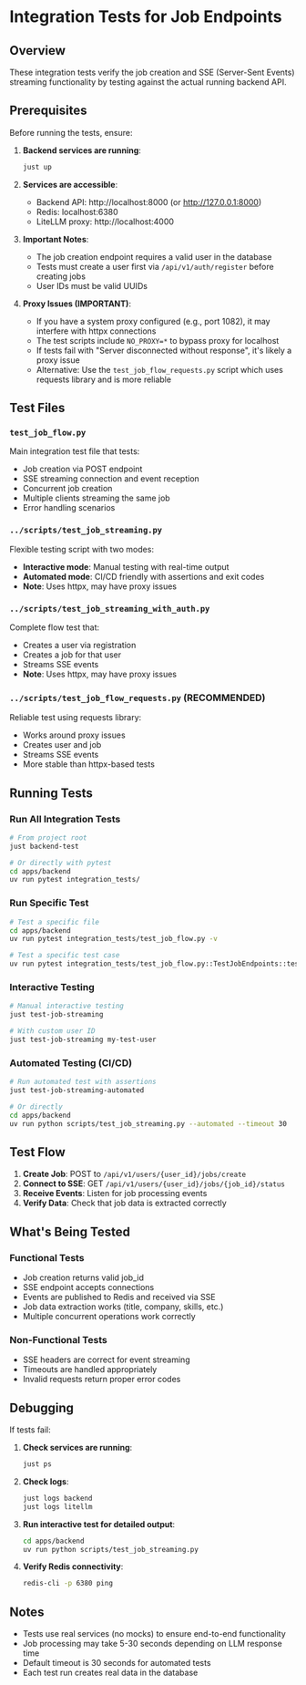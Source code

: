 # Integration Tests for Job Endpoints

## Overview

These integration tests verify the job creation and SSE (Server-Sent Events) streaming functionality by testing against the actual running backend API.

## Prerequisites

Before running the tests, ensure:

1. **Backend services are running**:
   ```bash
   just up
   ```

2. **Services are accessible**:
   - Backend API: http://localhost:8000 (or http://127.0.0.1:8000)
   - Redis: localhost:6380
   - LiteLLM proxy: http://localhost:4000

3. **Important Notes**: 
   - The job creation endpoint requires a valid user in the database
   - Tests must create a user first via `/api/v1/auth/register` before creating jobs
   - User IDs must be valid UUIDs

4. **Proxy Issues (IMPORTANT)**:
   - If you have a system proxy configured (e.g., port 1082), it may interfere with httpx connections
   - The test scripts include `NO_PROXY=*` to bypass proxy for localhost
   - If tests fail with "Server disconnected without response", it's likely a proxy issue
   - Alternative: Use the `test_job_flow_requests.py` script which uses requests library and is more reliable

## Test Files

### `test_job_flow.py`
Main integration test file that tests:
- Job creation via POST endpoint
- SSE streaming connection and event reception
- Concurrent job creation
- Multiple clients streaming the same job
- Error handling scenarios

### `../scripts/test_job_streaming.py`
Flexible testing script with two modes:
- **Interactive mode**: Manual testing with real-time output
- **Automated mode**: CI/CD friendly with assertions and exit codes
- **Note**: Uses httpx, may have proxy issues

### `../scripts/test_job_streaming_with_auth.py`
Complete flow test that:
- Creates a user via registration
- Creates a job for that user
- Streams SSE events
- **Note**: Uses httpx, may have proxy issues

### `../scripts/test_job_flow_requests.py` (RECOMMENDED)
Reliable test using requests library:
- Works around proxy issues
- Creates user and job
- Streams SSE events
- More stable than httpx-based tests

## Running Tests

### Run All Integration Tests
```bash
# From project root
just backend-test

# Or directly with pytest
cd apps/backend
uv run pytest integration_tests/
```

### Run Specific Test
```bash
# Test a specific file
cd apps/backend
uv run pytest integration_tests/test_job_flow.py -v

# Test a specific test case
uv run pytest integration_tests/test_job_flow.py::TestJobEndpoints::test_create_job_and_stream_events -v
```

### Interactive Testing
```bash
# Manual interactive testing
just test-job-streaming

# With custom user ID
just test-job-streaming my-test-user
```

### Automated Testing (CI/CD)
```bash
# Run automated test with assertions
just test-job-streaming-automated

# Or directly
cd apps/backend
uv run python scripts/test_job_streaming.py --automated --timeout 30
```

## Test Flow

1. **Create Job**: POST to `/api/v1/users/{user_id}/jobs/create`
2. **Connect to SSE**: GET `/api/v1/users/{user_id}/jobs/{job_id}/status`
3. **Receive Events**: Listen for job processing events
4. **Verify Data**: Check that job data is extracted correctly

## What's Being Tested

### Functional Tests
- Job creation returns valid job_id
- SSE endpoint accepts connections
- Events are published to Redis and received via SSE
- Job data extraction works (title, company, skills, etc.)
- Multiple concurrent operations work correctly

### Non-Functional Tests
- SSE headers are correct for event streaming
- Timeouts are handled appropriately
- Invalid requests return proper error codes

## Debugging

If tests fail:

1. **Check services are running**:
   ```bash
   just ps
   ```

2. **Check logs**:
   ```bash
   just logs backend
   just logs litellm
   ```

3. **Run interactive test for detailed output**:
   ```bash
   cd apps/backend
   uv run python scripts/test_job_streaming.py
   ```

4. **Verify Redis connectivity**:
   ```bash
   redis-cli -p 6380 ping
   ```

## Notes

- Tests use real services (no mocks) to ensure end-to-end functionality
- Job processing may take 5-30 seconds depending on LLM response time
- Default timeout is 30 seconds for automated tests
- Each test run creates real data in the database